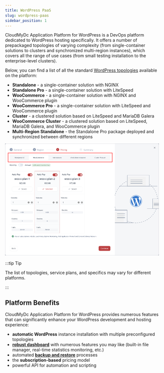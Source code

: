 ```yaml
---
title: WordPress PaaS
slug: wordpress-paas
sidebar_position: 1
---
```


<!-- ## WordPress PaaS -->

CloudMyDc Application Platform for WordPress is a DevOps platform dedicated to WordPress hosting specifically. It offers a number of prepackaged topologies of varying complexity (from single-container solutions to clusters and synchronized multi-region instances), which covers all the range of use cases (from small testing installation to the enterprise-level clusters).

Below, you can find a list of all the standard [WordPress topologies](/wordpress-as-a-service/wordpress-topologies) available on the platform:

- **Standalone** - a single-container solution with NGINX
- **Standalone Pro** - a single-container solution with LiteSpeed
- **WooCommerce** - a single-container solution with NGINX and WooCommerce plugin
- **WooCommerce Pro** - a single-container solution with LiteSpeed and WooCommerce plugin
- **Cluster** - a clustered solution based on LiteSpeed and MariaDB Galera
- **WooCommerce Cluster** - a clustered solution based on LiteSpeed, MariaDB Galera, and WooCommerce plugin​
- **Multi-Region Standalone** - the Standalone Pro package deployed and synchronized between different regions

<div style={{
    display:'flex',
    justifyContent: 'center',
    margin: '0 0 1rem 0'
}}>

![Locale Dropdown](./img/WordPressPaaS/01-wordpress-topologies-and-plans.png)

</div>

:::tip Tip

The list of topologies, service plans, and specifics may vary for different platforms.

:::

## Platform Benefits

CloudMyDc Application Platform for WordPress provides numerous features that can significantly enhance your WordPress development and hosting experience:

- **automatic WordPress** instance installation with multiple preconfigured topologies
- **[robust dashboard](/wordpress-as-a-service/wordpress-dashboard/wordpress-dashboard-overview)** with numerous features you may like (built-in file manager, real-time statistics monitoring, etc.)
- automated **[backup and restore](/wordpress-as-a-service/wordpress-backups)** processes
- the **subscription-based** pricing model
- powerful API for automation and scripting
